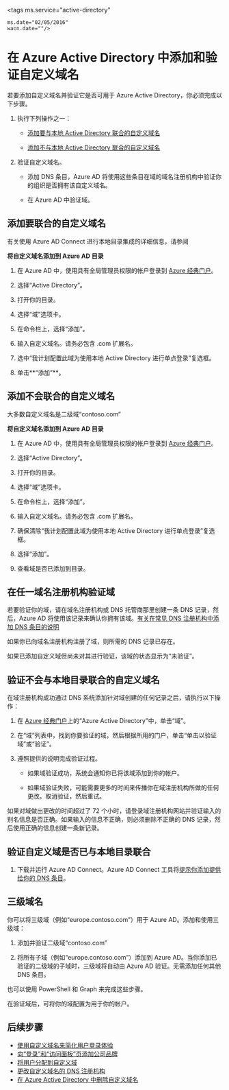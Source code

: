 <properties
	pageTitle="在 Azure Active Directory 中添加和验证自定义域名 | Microsoft Azure"
	description="在 Azure AD 入门过程中，学习如何将现有域添加到 Azure Active Directory。设置你的自定义域，以便与本地标识基础结构同步用户帐户信息。"
	services="active-directory"
	documentationCenter=""
	authors="jeffsta"
	manager="stevenpo"
	editor=""/>

<tags
	ms.service="active-directory"

	ms.date="02/05/2016"
	wacn.date=""/>

# 在 Azure Active Directory 中添加和验证自定义域名

若要添加自定义域名并验证它是否可用于 Azure Active Directory，你必须完成以下步骤。

1.  执行下列操作之一：

    -   [添加要与本地 Active Directory 联合的自定义域名](#add-a-custom-domain-name-that-will-be-federated)

    -   [添加不与本地 Active Directory 联合的自定义域名](#add-a-custom-domain-name-that-will-not-be-federated)

2.  验证自定义域名。

    -   添加 DNS 条目，Azure AD 将使用这些条目在域的域名注册机构中验证你的组织是否拥有该自定义域名。

    -   在 Azure AD 中验证域。

## 添加要联合的自定义域名

有关使用 Azure AD Connect 进行本地目录集成的详细信息，请参阅

**将自定义域名添加到 Azure AD 目录**

1.  在 Azure AD 中，使用具有全局管理员权限的帐户登录到 [Azure 经典门户](https://manage.windowsazure.com/)。

2.  选择“Active Directory”。

3.  打开你的目录。

4.  选择“域”选项卡。

5.  在命令栏上，选择“添加”。

6.  输入自定义域名。请务必包含 .com 扩展名。

7.  选中“我计划配置此域为使用本地 Active Directory 进行单点登录”复选框。

8.  单击**“添加”**。

## 添加不会联合的自定义域名

大多数自定义域名是二级域“contoso.com”

**将自定义域名添加到 Azure AD 目录**

1.  在 Azure AD 中，使用具有全局管理员权限的帐户登录到 [Azure 经典门户](https://manage.windowsazure.com/)。

2.  选择“Active Directory”。

3.  打开你的目录。

4.  选择“域”选项卡。

5.  在命令栏上，选择“添加”。

6.  输入自定义域名。请务必包含 .com 扩展名。

7.  确保清除“我计划配置此域为使用本地 Active Directory 进行单点登录”复选框。

8.  选择“添加”。

9.  查看域是否已添加到目录。

## 在任一域名注册机构验证域

若要验证你的域，请在域名注册机构或 DNS 托管商那里创建一条 DNS 记录，然后，Azure AD 将使用该记录来确认你拥有该域。[有关在常见 DNS 注册机构中添加 DNS 条目的说明](https://support.office.com/article/Create-DNS-records-for-Office-365-when-you-manage-your-DNS-records-b0f3fdca-8a80-4e8e-9ef3-61e8a2a9ab23/)

如果你已向域名注册机构注册了域，则所需的 DNS 记录已存在。

如果已添加自定义域但尚未对其进行验证，该域的状态显示为“未验证”。

## 验证不会与本地目录联合的自定义域名
在域注册机构成功通过 DNS 系统添加针对域创建的任何记录之后，请执行以下操作：

1.  在 [Azure 经典门户](https://manage.windowsazure.com/)上的“Azure Active Directory”中，单击“域”。

2.  在“域”列表中，找到你要验证的域，然后根据所用的门户，单击“单击以验证域”或“验证”。

3.  遵照提供的说明完成验证过程。

    -   如果域验证成功，系统会通知你已将该域添加到你的帐户。

    -   如果域验证失败，可能需要更多的时间来传播你在域注册机构所做的任何更改。取消验证，然后重试。

如果对域做出更改的时间超过了 72 个小时，请登录域注册机构网站并验证输入的别名信息是否正确。如果输入的信息不正确，则必须删除不正确的 DNS 记录，然后使用正确的信息创建一条新记录。

## 验证自定义域是否已与本地目录联合

1.  下载并运行 Azure AD Connect。Azure AD Connect 工具将[提示你添加提供给你的 DNS 条目](active-directory-aadconnect-get-started-custom.md#select-the-azure-ad-domain-that-you-wish-to-federate)。

## 三级域名

你可以将三级域（例如“europe.contoso.com”）用于 Azure AD。添加和使用三级域：

1.  添加并验证二级域“contoso.com”

2.  将所有子域（例如“europe.contoso.com”）添加到 Azure AD。当你添加已验证的二级域的子域时，三级域将自动由 Azure AD 验证。无需添加任何其他 DNS 条目。

也可以使用 PowerShell 和 Graph 来完成这些步骤。

在验证域后，可将你的域配置为用于你的帐户。

## 后续步骤

- [使用自定义域名来简化用户登录体验](active-directory-add-domain.md)
- [向“登录”和“访问面板”页添加公司品牌](active-directory-add-company-branding.md)
- [将用户分配到自定义域](active-directory-add-domain-add-users.md)
- [更改自定义域名的 DNS 注册机构](active-directory-add-domain-change-registrar.md)
- [在 Azure Active Directory 中删除自定义域名](active-directory-add-domain-delete-domain.md)

<!---HONumber=Mooncake_0321_2016-->